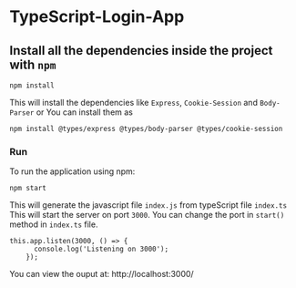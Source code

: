 # TypeScript-Login-App

## Install all the dependencies inside the project with `npm`
```
npm install
```
This will install the dependencies like `Express`, `Cookie-Session` and `Body-Parser`
or You can install them as
```
npm install @types/express @types/body-parser @types/cookie-session
```
### Run 
To run the application using npm:
```
npm start
```
This will generate the javascript file `index.js` from typeScript file `index.ts`
This will start the server on port `3000`. You can change the port in `start()` method in `index.ts` file.

```
this.app.listen(3000, () => {
      console.log('Listening on 3000');
    });
```
You can view the ouput at: http://localhost:3000/
